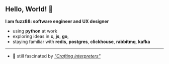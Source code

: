 ## Hello, World! 👋
[<img src="computer-illustration.png" min-width="400px" max-width="400px" width="400px" align="right" alt="Remote">]: #

<p align="left"><b>I am fuzz88: software engineer and UX designer</b></p>

- using __python__ at work
- exploring ideas in __c__, __js__, __go__, 
- staying familiar with __redis__, __postgres__, __clickhouse__, __rabbitmq__, __kafka__

---

- 🌱 still fascinated by [*"Crafting interpreters"*](https://craftinginterpreters.com/a-bytecode-virtual-machine.html)
